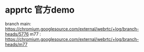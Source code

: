 # apprtc 官方demo


branch 
main:  https://chromium.googlesource.com/external/webrtc/+log/branch-heads/5776
m77 :  https://chromium.googlesource.com/external/webrtc/+log/branch-heads/m77

